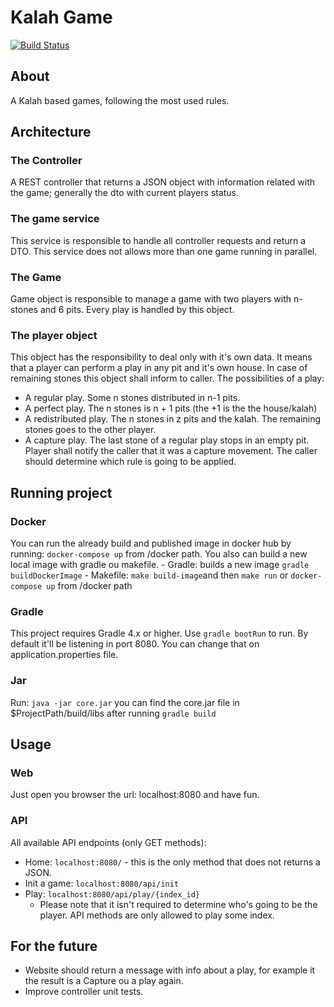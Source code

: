 # Kalah Game
[![Build Status](https://travis-ci.org/arturvt/kalah-game.svg?branch=master)](https://travis-ci.org/arturvt/kalah-game)
## About

A Kalah based games, following the most used rules.


## Architecture

### The Controller

A REST controller that returns a JSON object with information related with the game; generally the dto with current players status.

### The game service

This service is responsible to handle all controller requests and return a DTO.
This service does not allows more than one game running in parallel.

### The Game

Game object is responsible to manage a game with two players with n-stones and 6 pits. Every play is handled by this object.


### The player object

This object has the responsibility to deal only with it's own data. It means that a player can perform a play in any 
pit and it's own house. In case of remaining stones this object shall inform to caller. The possibilities of a play:

* A regular play. Some n stones distributed in n-1 pits.
* A perfect play. The n stones is n + 1 pits (the +1 is the the house/kalah)
* A redistributed play. The n stones in z pits and the kalah. The remaining stones goes to the other player.
* A capture play. The last stone of a regular play stops in an empty pit. Player shall notify the caller that it was a
capture movement. The caller should determine which rule is going to be applied.


## Running project

### Docker

You can run the already build and published image in docker hub by running: ```docker-compose up``` from /docker path.
You also can build a new local image with gradle ou makefile.
    - Gradle: builds a new image ```gradle buildDockerImage``` 
    - Makefile: ```make build-image```and then ```make run``` or ```docker-compose up``` from /docker path


### Gradle

This project requires Gradle 4.x or higher. Use ```gradle bootRun``` to run. By default it'll be listening in port 8080.
You can change that on application.properties file.


### Jar

Run: ```java -jar core.jar``` you can find the core.jar file in $ProjectPath/build/libs after running ```gradle build```


## Usage

### Web

Just open you browser the url: localhost:8080  and have fun. 

### API

All available API endpoints (only GET methods):

 - Home: `localhost:8080/` - this is the only method that does not returns a JSON.
 - Init a game: `localhost:8080/api/init`
 - Play: `localhost:8080/api/play/{index_id}`
    - Please note that it isn't required to determine who's going to be the player. API methods are only allowed to play some index.
    


## For the future

- Website should return a message with info about a play, for example it the result is a Capture ou a play again.
- Improve controller unit tests.